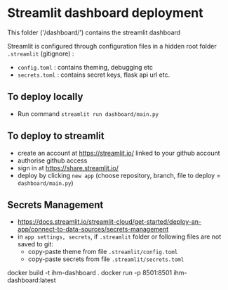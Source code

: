 # Streamlit dashboard deployment

This folder ('/dashboard/') contains the streamlit dashboard 

Streamlit is configured through configuration files in a hidden root folder `.streamlit` (gitignore) :
- `config.toml` : contains theming, debugging etc
- `secrets.toml` : contains secret keys, flask api url etc.

## To deploy locally
- Run command `streamlit run dashboard/main.py`

## To deploy to streamlit
- create an account at <https://streamlit.io/> linked to your github account
- authorise github access
- sign in at <https://share.streamlit.io/>
- deploy by clicking `new app` (choose repository, branch, file to deploy = `dashboard/main.py`)

## Secrets Management

- <https://docs.streamlit.io/streamlit-cloud/get-started/deploy-an-app/connect-to-data-sources/secrets-management>
- in `app settings, secrets`, if `.streamlit` folder or following files are not saved to git:
  - copy-paste theme from file `.streamlit/config.toml`
  - copy-paste secrets from file `.streamlit/secrets.toml`


docker build -t ihm-dashboard .
docker run -p 8501:8501 ihm-dashboard:latest
